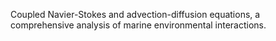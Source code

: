 Coupled Navier-Stokes and advection-diffusion equations, a comprehensive analysis of marine environmental interactions.
